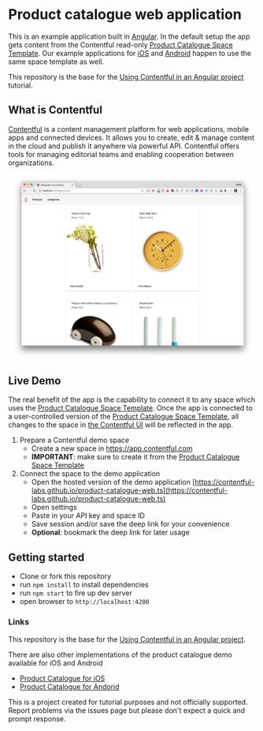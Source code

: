# Product catalogue web application

This is an example application built in [Angular](https://angular.io/). In the default setup the app gets content from the Contentful read-only [Product Catalogue Space Template](https://www.contentful.com/blog/2015/01/30/introducing-space-templates/). Our example applications for [iOS](https://github.com/contentful/product-catalogue-ios) and [Android](https://github.com/contentful/product-catalogue-android) happen to use the same space template as well.

This repository is the base for the [Using Contentful in an Angular project](https://www.contentful.com/developers/docs/javascript/tutorials/using-contentful-in-an-angular-project/) tutorial.

## What is Contentful

[Contentful](https://www.contentful.com) is a content management platform for web applications, mobile apps and connected devices. It allows you to create, edit & manage content in the cloud and publish it anywhere via powerful API. Contentful offers tools for managing editorial teams and enabling cooperation between organizations.

![Screenshots of Product Catalogue Web demo App](./screenshot.png?raw=true "Screenshots")

## Live Demo

The real benefit of the app is the capability to connect it to any space which uses the [Product Catalogue Space Template](https://www.contentful.com/blog/2015/01/30/introducing-space-templates/). Once the app is connected to a user-controlled version of the [Product Catalogue Space Template](https://www.contentful.com/blog/2015/01/30/introducing-space-templates/), all changes to the space in [the Contentful UI](https://app.contentful.com) will be reflected in the app.

1. Prepare a Contentful demo space
    - Create a new space in https://app.contentful.com
    - **IMPORTANT**: make sure to create it from the [Product Catalogue Space Template](https://www.contentful.com/blog/2015/01/30/introducing-space-templates/)
2. Connect the space to the demo application
    - Open the hosted version of the demo application [https://contentful-labs.github.io/product-catalogue-web.ts](https://contentful-labs.github.io/product-catalogue-web.ts)
    - Open settings
    - Paste in your API key and space ID
    - Save session and/or save the deep link for your convenience
    - **Optional**: bookmark the deep link for later usage

## Getting started

- Clone or fork this repository
- run `npm install` to install dependencies
- run `npm start` to fire up dev server
- open browser to `http://localhost:4200`

### Links

This repository is the base for the [Using Contentful in an Angular project](https://www.contentful.com/developers/docs/javascript/tutorials/using-contentful-in-an-angular-project/).

There are also other implementations of the product catalogue demo available for iOS and Android

- [Product Catalogue for iOS](https://github.com/contentful/product-catalogue-ios)
- [Product Catalogue for Andorid](https://github.com/contentful/product-catalogue-android)

This is a project created for tutorial purposes and not officially supported. Report problems via the issues page but please don't expect a quick and prompt response.
